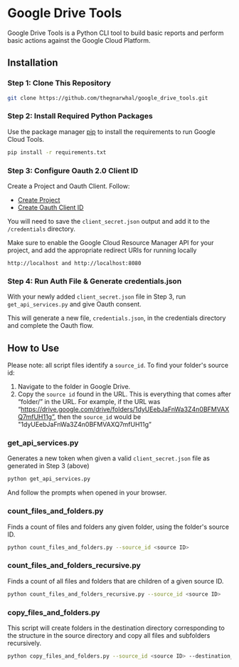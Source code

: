 # Google Drive Tools

Google Drive Tools is a Python CLI tool to build basic reports and perform basic actions against the Google Cloud Platform.

## Installation

### Step 1: Clone This Repository
```bash
git clone https://github.com/thegnarwhal/google_drive_tools.git
```

### Step 2: Install Required Python Packages
Use the package manager [pip](https://pip.pypa.io/en/stable/) to install the requirements to run Google Cloud Tools.

```bash
pip install -r requirements.txt
```

### Step 3: Configure Oauth 2.0 Client ID
Create a Project and Oauth Client. Follow:
* [Create Project](https://developers.google.com/workspace/guides/create-project) 
* [Create Oauth Client ID](https://developers.google.com/identity/gsi/web/guides/get-google-api-clientid) 

You will need to save the `client_secret.json` output and add it to the `/credentials` directory.

Make sure to enable the Google Cloud Resource Manager API for your project, and add the appropriate redirect URIs for running locally
```
http://localhost and http://localhost:8080
```

### Step 4: Run Auth File & Generate credentials.json
With your newly added `client_secret.json` file in Step 3, run `get_api_services.py` and give Oauth consent. 

This will generate a new file, `credentials.json`, in the credentials directory and complete the Oauth flow.

## How to Use
Please note: all script files identify a `source_id`. To find your folder's source id:
1. Navigate to the folder in Google Drive.
2. Copy the `source id` found in the URL. This is everything that comes after “folder/” in the URL. For example, if the URL was “https://drive.google.com/drive/folders/1dyUEebJaFnWa3Z4n0BFMVAXQ7mfUH11g”, then the `source_id` would be "1dyUEebJaFnWa3Z4n0BFMVAXQ7mfUH11g”

### get_api_services.py
Generates a new token when given a valid `client_secret.json` file as generated in Step 3 (above)

```bash
python get_api_services.py
```

And follow the prompts when opened in your browser.

### count_files_and_folders.py
Finds a count of files and folders any given folder, using the folder's source ID.

```bash
python count_files_and_folders.py --source_id <source ID>
```

### count_files_and_folders_recursive.py
Finds a count of all files and folders that are children of a given source ID.

```bash
python count_files_and_folders_recursive.py --source_id <source ID> 
```

### copy_files_and_folders.py
This script will create folders in the destination directory corresponding to the structure in the source directory and copy all files and subfolders recursively. 

```bash
python copy_files_and_folders.py --source_id <source ID> --destination_id <destination ID>
```
